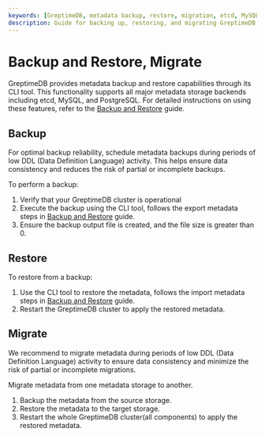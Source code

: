 ```yaml
---
keywords: [GreptimeDB, metadata backup, restore, migration, etcd, MySQL, PostgreSQL, disaster recovery]
description: Guide for backing up, restoring, and migrating GreptimeDB metadata across different storage backends (etcd, MySQL, PostgreSQL) with best practices for data consistency.
---
```


# Backup and Restore, Migrate

GreptimeDB provides metadata backup and restore capabilities through its CLI tool. This functionality supports all major metadata storage backends including etcd, MySQL, and PostgreSQL. For detailed instructions on using these features, refer to the [Backup and Restore](/user-guide/administration/disaster-recovery/back-up-&-restore-data.md) guide.

## Backup

For optimal backup reliability, schedule metadata backups during periods of low DDL (Data Definition Language) activity. This helps ensure data consistency and reduces the risk of partial or incomplete backups.

To perform a backup:

1. Verify that your GreptimeDB cluster is operational
2. Execute the backup using the CLI tool, follows the export metadata steps in [Backup and Restore](/user-guide/administration/disaster-recovery/back-up-&-restore-meta-data.md) guide.
3. Ensure the backup output file is created, and the file size is greater than 0.

## Restore

To restore from a backup:

1. Use the CLI tool to restore the metadata, follows the import metadata steps in [Backup and Restore](/user-guide/administration/disaster-recovery/back-up-&-restore-meta-data.md) guide.
2. Restart the GreptimeDB cluster to apply the restored metadata.

## Migrate

We recommend to migrate metadata during periods of low DDL (Data Definition Language) activity to ensure data consistency and minimize the risk of partial or incomplete migrations.

Migrate metadata from one metadata storage to another.

1. Backup the metadata from the source storage.
2. Restore the metadata to the target storage.
3. Restart the whole GreptimeDB cluster(all components) to apply the restored metadata.

